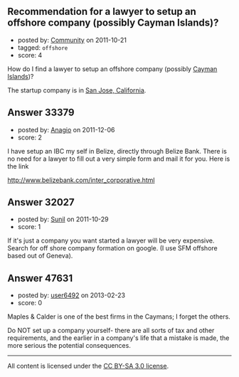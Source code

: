 ## Recommendation for a lawyer to setup an offshore company (possibly Cayman Islands)?

- posted by: [Community](https://stackexchange.com/users/-1/-1-community) on 2011-10-21
- tagged: `offshore`
- score: 4

How do I find a lawyer to setup an offshore company (possibly [Cayman Islands][1])? 

The startup company is in [San Jose, California][2].

  [1]: http://en.wikipedia.org/wiki/Cayman_Islands
  [2]: http://en.wikipedia.org/wiki/San_Jose,_California



## Answer 33379

- posted by: [Anagio](https://stackexchange.com/users/-1/14857-anagio) on 2011-12-06
- score: 2

I have setup an IBC my self in Belize, directly through Belize Bank. There is no need for a lawyer to fill out a very simple form and mail it for you. Here is the link

http://www.belizebank.com/inter_corporative.html




## Answer 32027

- posted by: [Sunil](https://stackexchange.com/users/-1/14124-sunil) on 2011-10-29
- score: 1

If it's just a company you want started a lawyer will be very expensive. Search for off shore company formation on google.  (I use SFM offshore based out of Geneva).  
 


## Answer 47631

- posted by: [user6492](https://stackexchange.com/users/-1/6492-user6492) on 2013-02-23
- score: 0

Maples & Calder is one of the best firms in the Caymans; I forget the others.

Do NOT set up a company yourself- there are all sorts of tax and other requirements, and the earlier in a company's life that a mistake is made, the more serious the potential consequences.



---

All content is licensed under the [CC BY-SA 3.0 license](https://creativecommons.org/licenses/by-sa/3.0/).
